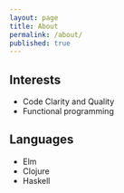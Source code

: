 ```yaml
---
layout: page
title: About
permalink: /about/
published: true
---
```

## Interests
- Code Clarity and Quality
- Functional programming 


## Languages
 - Elm
 - Clojure
 - Haskell
